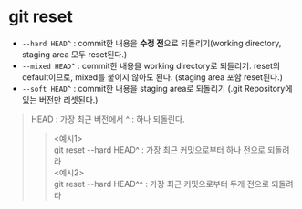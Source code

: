 # git reset
- <code>--hard HEAD^</code> : commit한 내용을 <strong>수정 전</strong>으로 되돌리기(working directory, staging area 모두 reset된다.)
- <code>--mixed HEAD^</code> : commit한 내용을 working directory로 되돌리기. reset의 default이므로, mixed를 붙이지 않아도 된다. (staging area 포함 reset된다.)
- <code>--soft HEAD^</code> : commit한 내용을 staging area로 되돌리기 (.git Repository에 있는 버전만 리셋된다.)
> HEAD : 가장 최근 버전에서
> ^ : 하나 되돌린다.
>> <예시1><br>
>> git reset --hard HEAD^ : 가장 최근 커밋으로부터 하나 전으로 되돌려라<br>
>> <예시2><br>
>> git reset --hard HEAD^^ : 가장 최근 커밋으로부터 두개 전으로 되돌려라<br>
